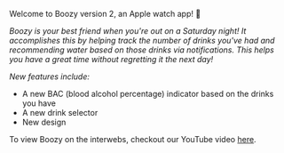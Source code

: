 Welcome to Boozy version 2, an Apple watch app! 🍹

*Boozy is your best friend when you're out on a Saturday night! It accomplishes this by helping track the number of drinks you've had and recommending water based on those drinks via notifications. This helps you have a great time without regretting it the next day!*

*New features include:*
* A new BAC (blood alcohol percentage) indicator based on the drinks you have
* A new drink selector
* New design

To view Boozy on the interwebs, checkout our YouTube video [here](https://www.youtube.com/watch?v=cZHQ9Owi6W0).
